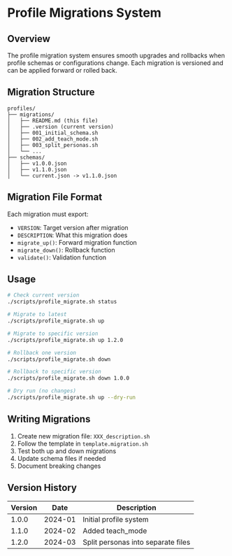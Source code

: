 # Profile Migrations System

## Overview

The profile migration system ensures smooth upgrades and rollbacks when profile schemas or
configurations change. Each migration is versioned and can be applied forward or rolled back.

## Migration Structure

```
profiles/
├── migrations/
│   ├── README.md (this file)
│   ├── .version (current version)
│   ├── 001_initial_schema.sh
│   ├── 002_add_teach_mode.sh
│   ├── 003_split_personas.sh
│   └── ...
├── schemas/
│   ├── v1.0.0.json
│   ├── v1.1.0.json
│   └── current.json -> v1.1.0.json
```

## Migration File Format

Each migration must export:

- `VERSION`: Target version after migration
- `DESCRIPTION`: What this migration does
- `migrate_up()`: Forward migration function
- `migrate_down()`: Rollback function
- `validate()`: Validation function

## Usage

```bash
# Check current version
./scripts/profile_migrate.sh status

# Migrate to latest
./scripts/profile_migrate.sh up

# Migrate to specific version
./scripts/profile_migrate.sh up 1.2.0

# Rollback one version
./scripts/profile_migrate.sh down

# Rollback to specific version
./scripts/profile_migrate.sh down 1.0.0

# Dry run (no changes)
./scripts/profile_migrate.sh up --dry-run
```

## Writing Migrations

1. Create new migration file: `XXX_description.sh`
2. Follow the template in `template.migration.sh`
3. Test both up and down migrations
4. Update schema files if needed
5. Document breaking changes

## Version History

| Version | Date    | Description                        |
| ------- | ------- | ---------------------------------- |
| 1.0.0   | 2024-01 | Initial profile system             |
| 1.1.0   | 2024-02 | Added teach_mode                   |
| 1.2.0   | 2024-03 | Split personas into separate files |
